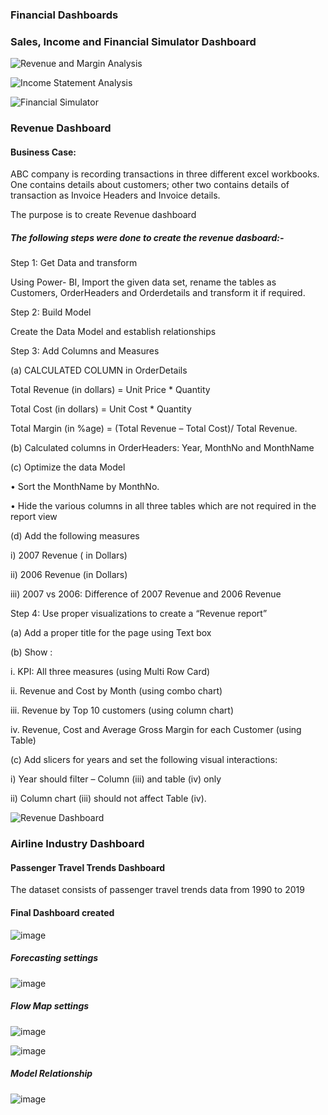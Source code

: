 ### Financial Dashboards


 ### Sales, Income and Financial Simulator Dashboard

 
 ![Revenue and Margin Analysis](https://user-images.githubusercontent.com/80466173/111428223-3a7cf080-871d-11eb-92cb-a2985bda2a6c.gif)

![Income Statement Analysis](https://user-images.githubusercontent.com/80466173/111428345-613b2700-871d-11eb-983f-ea84cb109a00.gif)

![Financial Simulator](https://user-images.githubusercontent.com/80466173/111428408-7748e780-871d-11eb-9a32-9fb8eb3903de.gif)



 ### Revenue Dashboard
#### Business Case:

ABC company is recording transactions in three different excel workbooks. One contains details about customers; other two contains details of transaction as Invoice Headers and Invoice details.

The purpose is to create Revenue dashboard

##### The following steps were done to create the revenue dasboard:-

Step 1: Get Data and transform

Using Power- BI, Import the given data set, rename the tables as Customers, OrderHeaders and Orderdetails and transform it if required.


Step 2: Build Model

Create the Data Model and establish relationships


Step 3: Add Columns and Measures

(a)	CALCULATED COLUMN in OrderDetails

Total Revenue (in dollars) = Unit Price * Quantity

Total Cost (in dollars) = Unit Cost * Quantity

Total Margin (in %age) = (Total Revenue – Total Cost)/ Total Revenue.

(b)	Calculated columns in OrderHeaders: Year, MonthNo and MonthName

(c)	Optimize the data Model

•	Sort the MonthName by MonthNo. 

•	Hide the various columns in all three tables which are not required in the report view

(d)	Add the following measures

i)	2007 Revenue ( in Dollars) 

ii)	2006 Revenue (in Dollars)

iii)	2007 vs 2006: Difference of 2007 Revenue and 2006 Revenue

Step 4: Use proper visualizations to create a “Revenue report” 

(a)	Add a proper title for the page using Text box

(b)	Show :

i.	KPI: All three measures (using Multi Row Card)

ii.	Revenue and Cost by Month (using combo chart)

iii.	Revenue by Top 10 customers (using column chart)

iv.	Revenue, Cost and Average Gross Margin for each Customer (using Table)

(c)	Add slicers for years  and set the following visual interactions:

i)	Year should filter – Column (iii) and table (iv) only

ii)	Column chart (iii) should not affect Table (iv).

![Revenue Dashboard](https://user-images.githubusercontent.com/80466173/111251020-6ec8b200-8634-11eb-950f-906369e1136a.png)

### Airline Industry Dashboard

#### Passenger Travel Trends Dashboard

The dataset consists of passenger travel trends data from 1990 to 2019

#### Final Dashboard created
![image](https://user-images.githubusercontent.com/80466173/111582302-a3796c80-87e0-11eb-936d-319937fd6763.png)


##### Forecasting settings

![image](https://user-images.githubusercontent.com/80466173/111582833-6661aa00-87e1-11eb-8c5a-fb735fc6ce7c.png)

##### Flow Map settings

![image](https://user-images.githubusercontent.com/80466173/111582908-8abd8680-87e1-11eb-8206-07aef3079e16.png)

![image](https://user-images.githubusercontent.com/80466173/111582940-9c9f2980-87e1-11eb-84c1-bbec05e561cd.png)

##### Model Relationship

![image](https://user-images.githubusercontent.com/80466173/111583032-c7897d80-87e1-11eb-933c-018fec4e8255.png)






